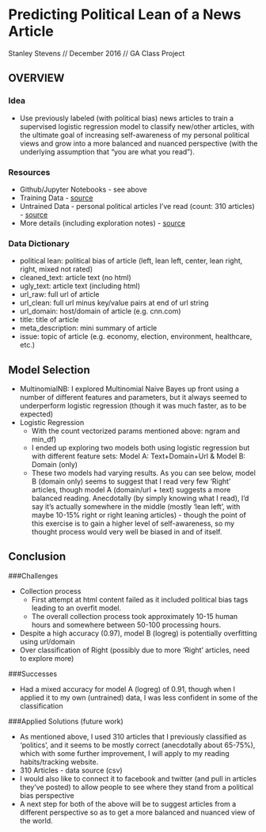 # Predicting Political Lean of a News Article
Stanley Stevens // December 2016 // GA Class Project

## OVERVIEW
### Idea
  - Use previously labeled (with political bias) news articles to train a supervised logistic regression model to classify new/other articles, with the ultimate goal of increasing self-awareness of my personal political views and grow into a more balanced and nuanced perspective (with the underlying assumption that “you are what you read”).

### Resources
- Github/Jupyter Notebooks - see above
- Training Data - [source](https://www.dropbox.com/s/6vwbaqwxnd5z8e6/training_data.csv?dl=0)
- Untrained Data - personal political articles I’ve read (count: 310 articles) - [source](https://dataclips.heroku.com/heuwkhqdpstqyonvfywticdmeuir-political_bookmarks.csv)
- More details (including exploration notes) - [source](https://docs.google.com/document/d/1GYnSqb1Qq60_JRr4x2G-FhF2Rl6hmLxO8EETNWUelgs/edit)

### Data Dictionary
- political lean: political bias of article (left, lean left, center, lean right, right, mixed not rated)
- cleaned_text: article text (no html)
- ugly_text: article text (including html)
- url_raw: full url of article
- url_clean: full url minus key/value pairs at end of url string
- url_domain: host/domain of article (e.g. cnn.com)
- title: title of article
- meta_description: mini summary of article
- issue: topic of article (e.g. economy, election, environment, healthcare, etc.)

## Model Selection
- MultinomialNB: I explored Multinomial Naive Bayes up front using a number of different features and parameters, but it always seemed to underperform logistic regression (though it was much faster, as to be expected)
- Logistic Regression
  - With the count vectorized params mentioned above: ngram and min_df)
  - I ended up exploring two models both using logistic regression but with different feature sets: Model A: Text+Domain+Url & Model B: Domain (only)
  - These two models had varying results. As you can see below, model B (domain only) seems to suggest that I read very few ‘Right’ articles, though model A (domain/url + text) suggests a more balanced reading. Anecdotally (by simply knowing what I read), I’d say it’s actually somewhere in the middle (mostly ‘lean left’, with maybe 10-15% right or right leaning articles) - though the point of this exercise is to gain a higher level of self-awareness, so my thought process would very well be biased in and of itself.

## Conclusion
###Challenges
- Collection process
  - First attempt at html content failed as it included political bias tags leading to an overfit model.
  - The overall collection process took approximately 10-15 human hours and somewhere between 50-100 processing hours.
- Despite a high accuracy (0.97), model B (logreg) is potentially overfitting using url/domain
- Over classification of Right (possibly due to more ‘Right’ articles, need to explore more)

###Successes
- Had a mixed accuracy for model A (logreg) of 0.91, though when I applied it to my own (untrained) data, I was less confident in some of the classification

###Applied Solutions (future work)
- As mentioned above, I used 310 articles that I previously classified as ‘politics’, and it seems to be mostly correct (anecdotally about 65-75%), which with some further improvement, I will apply to my reading habits/tracking website.
- 310 Articles - data source (csv)
- I would also like to connect it to facebook and twitter (and pull in articles they’ve posted) to allow people to see where they stand from a political bias perspective
- A next step for both of the above will be to suggest articles from a different perspective so as to get a more balanced and nuanced view of the world.
